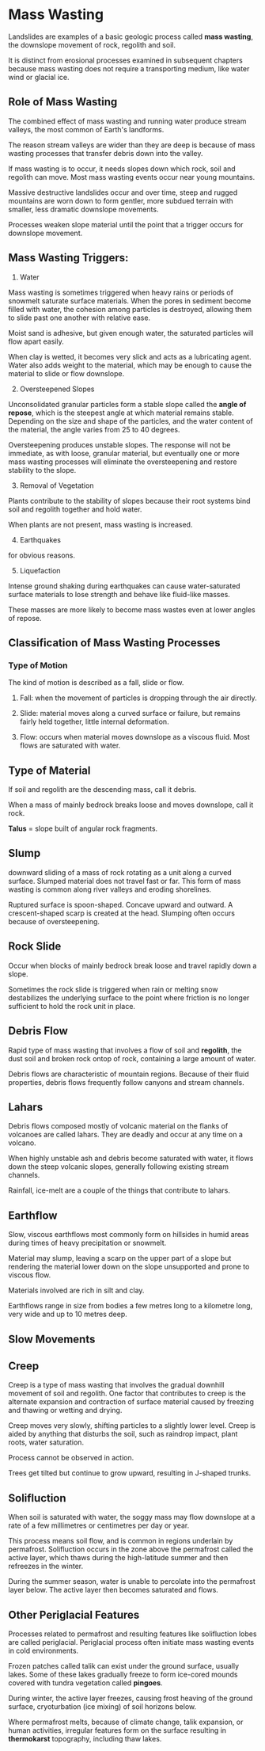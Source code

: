 # Mass Wasting

Landslides are examples of a basic geologic process called **mass wasting**, the downslope movement of rock, regolith and soil.

It is distinct from erosional processes examined in subsequent chapters because mass wasting does not require a transporting medium, like water wind or glacial ice.

## Role of Mass Wasting

The combined effect of mass wasting and running water produce stream valleys, the most common of Earth's landforms.

The reason stream valleys are wider than they are deep is because of mass wasting processes that transfer debris down into the valley.

If mass wasting is to occur, it needs slopes down which rock, soil and regolith can move. Most mass wasting events occur near young mountains.

Massive destructive landslides occur and over time, steep and rugged mountains are worn down to form gentler, more subdued terrain with smaller, less dramatic downslope movements.

Processes weaken slope material until the point that a trigger occurs for downslope movement.

## Mass Wasting Triggers:

1. Water

Mass wasting is sometimes triggered when heavy rains or periods of snowmelt saturate surface materials. When the pores in sediment become filled with water, the cohesion among particles is destroyed, allowing them to slide past one another with relative ease.

Moist sand is adhesive, but given enough water, the saturated particles will flow apart easily.

When clay is wetted, it becomes very slick and acts as a lubricating agent. Water also adds weight to the material, which may be enough to cause the material to slide or flow downslope.

2. Oversteepened Slopes

Unconsolidated granular particles form a stable slope called the **angle of repose**, which is the steepest angle at which material remains stable. Depending on the size and shape of the particles, and the water content of the material, the angle varies from 25 to 40 degrees.

Oversteepening produces unstable slopes. The response will not be immediate, as with loose, granular material, but eventually one or more mass wasting processes will eliminate the oversteepening and restore stability to the slope.

3. Removal of Vegetation

Plants contribute to the stability of slopes because their root systems bind soil and regolith together and hold water.

When plants are not present, mass wasting is increased.

4. Earthquakes

for obvious reasons.

5. Liquefaction

Intense ground shaking during earthquakes can cause water-saturated surface materials to lose strength and behave like fluid-like masses.

These masses are more likely to become mass wastes even at lower angles of repose.

## Classification of Mass Wasting Processes

### Type of Motion

The kind of motion is described as a fall, slide or flow.

1. Fall: when the movement of particles is dropping through the air directly.

2. Slide: material moves along a curved surface or failure, but remains fairly held together, little internal deformation.

3. Flow: occurs when material moves downslope as a viscous fluid. Most flows are saturated with water.

## Type of Material

If soil and regolith are the descending mass, call it debris.

When a mass of mainly bedrock breaks loose and moves downslope, call it rock.

**Talus** = slope built of angular rock fragments.

## Slump

downward sliding of a mass of rock rotating as a unit along a curved surface. Slumped material does not travel fast or far. This form of mass wasting is common along river valleys and eroding shorelines.

Ruptured surface is spoon-shaped. Concave upward and outward. A crescent-shaped scarp is created at the head. Slumping often occurs because of oversteepening.

## Rock Slide

Occur when blocks of mainly bedrock break loose and travel rapidly down a slope.

Sometimes the rock slide is triggered when rain or melting snow destabilizes the underlying surface to the point where friction is no longer sufficient to hold the rock unit in place.

## Debris Flow

Rapid type of mass wasting that involves a flow of soil and **regolith**, the dust soil and broken rock ontop of rock, containing a large amount of water.

Debris flows are characteristic of mountain regions. Because of their fluid properties, debris flows frequently follow canyons and stream channels.

## Lahars

Debris flows composed mostly of volcanic material on the flanks of volcanoes are called lahars. They are deadly and occur at any time on a volcano.

When highly unstable ash and debris become saturated with water, it flows down the steep volcanic slopes, generally following existing stream channels.

Rainfall, ice-melt are a couple of the things that contribute to lahars.

## Earthflow

Slow, viscous earthflows most commonly form on hillsides in humid areas during times of heavy precipitation or snowmelt.

Material may slump, leaving a scarp on the upper part of a slope but rendering the material lower down on the slope unsupported and prone to viscous flow.

Materials involved are rich in silt and clay.

Earthflows range in size from bodies a few metres long to a kilometre long, very wide and up to 10 metres deep.

## Slow Movements

## Creep

Creep is a type of mass wasting that involves the gradual downhill movement of soil and regolith. One factor that contributes to creep is the alternate expansion and contraction of surface material caused by freezing and thawing or wetting and drying.

Creep moves very slowly, shifting particles to a slightly lower level. Creep is aided by anything that disturbs the soil, such as raindrop impact, plant roots, water saturation.

Process cannot be observed in action.

Trees get tilted but continue to grow upward, resulting in J-shaped trunks.

## Solifluction

When soil is saturated with water, the soggy mass may flow downslope at a rate of a few millimetres or centimetres per day or year.

This process means soil flow, and is common in regions underlain by permafrost. Solifluction occurs in the zone above the permafrost called the active layer, which thaws during the high-latitude summer and then refreezes in the winter.

During the summer season, water is unable to percolate into the permafrost layer below. The active layer then becomes saturated and flows.

## Other Periglacial Features

Processes related to permafrost and resulting features like solifluction lobes are called periglacial. Periglacial process often initiate mass wasting events in cold environments.

Frozen patches called talik can exist under the ground surface, usually lakes. Some of these lakes gradually freeze to form ice-cored mounds covered with tundra vegetation called **pingoes**.

During winter, the active layer freezes, causing frost heaving of the ground surface, cryoturbation (ice mixing) of soil horizons below.

Where permafrost melts, because of climate change, talik expansion, or human activities, irregular features form on the surface resulting in **thermokarst** topography, including thaw lakes.
